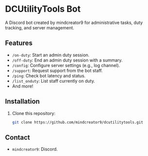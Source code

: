 # DCUtilityTools Bot
A Discord bot created by mindcreator9 for administrative tasks, duty tracking, and server management.

## Features
- `/on-duty`: Start an admin duty session.
- `/off-duty`: End an admin duty session with a summary.
- `/config`: Configure server settings (e.g., log channel).
- `/support`: Request support from the bot staff.
- `/ping`: Check bot latency and status.
- `/list_onduty`: List staff currently on duty.
- And more!

## Installation
1. Clone this repository:
   ```bash
   git clone https://github.com/mindcreator9/dcutilitytools.git
## Contact
- `mindcreator9`: Discord.
